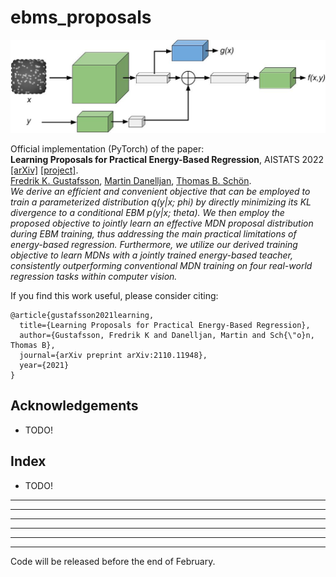 # ebms_proposals

![overview image](ebms_proposals.jpg)

Official implementation (PyTorch) of the paper: \
**Learning Proposals for Practical Energy-Based Regression**, AISTATS 2022 [[arXiv]](https://arxiv.org/abs/2110.11948) [[project]](http://www.fregu856.com/publication/ebms_proposals/). \
[Fredrik K. Gustafsson](http://www.fregu856.com/), [Martin Danelljan](https://martin-danelljan.github.io/), [Thomas B. Schön](http://user.it.uu.se/~thosc112/). \
_We derive an efficient and convenient objective that can be employed to train a parameterized distribution q(y|x; phi) by directly minimizing its KL divergence to a conditional EBM p(y|x; theta). We then employ the proposed objective to jointly learn an effective MDN proposal distribution during EBM training, thus addressing the main practical limitations of energy-based regression. Furthermore, we utilize our derived training objective to learn MDNs with a jointly trained energy-based teacher, consistently outperforming conventional MDN training on four real-world regression tasks within computer vision._

If you find this work useful, please consider citing:
```
@article{gustafsson2021learning,
  title={Learning Proposals for Practical Energy-Based Regression},
  author={Gustafsson, Fredrik K and Danelljan, Martin and Sch{\"o}n, Thomas B},
  journal={arXiv preprint arXiv:2110.11948},
  year={2021}
}
```









## Acknowledgements

- TODO!









## Index
- TODO!
***
***
***























***
***
***

Code will be released before the end of February.

